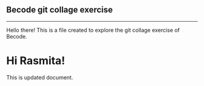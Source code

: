 ## Becode git collage exercise
____

Hello there! This is a file created to explore the git collage exercise of Becode.
# Hi Rasmita!
This is updated document.
